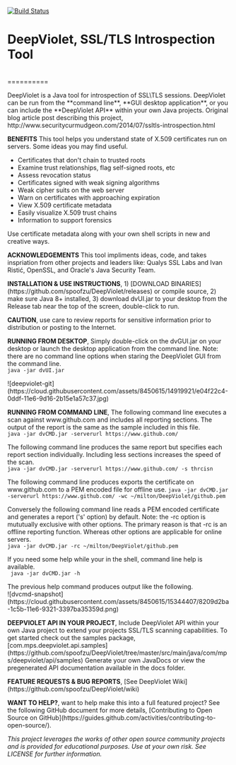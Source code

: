 [![Build Status](https://travis-ci.org/spoofzu/DeepViolet.svg?branch=master)](https://travis-ci.org/spoofzu/DeepViolet)
<p/>

<h1>DeepViolet, SSL/TLS Introspection Tool</h1><br/>
==========
<p/>
DeepViolet is a Java tool for introspection of SSL\TLS sessions.  DeepViolet can be run from the **command line**, **GUI desktop application**, or you can include the **DeepViolet API** within your own Java projects.  Original blog article post describing this project, http://www.securitycurmudgeon.com/2014/07/ssltls-introspection.html<br/>
<p/>
<b>BENEFITS</b>
This tool helps you understand state of X.509 certificates run on servers.  Some ideas you may find useful.
<ul>
<li>Certificates that don't chain to trusted roots</li>
<li>Examine trust relationships, flag self-signed roots, etc</li>
<li>Assess revocation status</li>
<li>Certificates signed with weak signing algorithms</li>
<li>Weak cipher suits on the web server</li>
<li>Warn on certificates with approaching expiration</li>
<li>View X.509 certificate metadata</li>
<li>Easily visualize X.509 trust chains</li>
<li>Information to support forensics</li>
</ul>
<p/>
Use certificate metadata along with your own shell scripts in new and creative ways.
<p/>
<b>ACKNOWLEDGEMENTS</b>
This tool impliments ideas, code, and takes inspriation from other projects and leaders like: Qualys SSL Labs and Ivan Ristić, OpenSSL, and Oracle's Java Security Team. 
</p>
<b>INSTALLATION & USE INSTRUCTIONS</b>, 1) [DOWNLOAD BINARIES](https://github.com/spoofzu/DeepViolet/releases) or compile source, 2) make sure Java 8+ installed, 3) download dvUI.jar to your desktop from the Release tab near the top of the screen, double-click to run.
<p/>
<b>CAUTION</b>, use care to review reports for sensitive information prior to distribution or posting to the Internet.
<p/>
<b>RUNNING FROM DESKTOP</b>, Simply double-click on the dvGUI.jar on your desktop or launch the desktop application from the command line.  Note: there are no command line options when staring the DeepViolet GUI from the command line.<br/>
<code>java -jar dvUI.jar</code>
<p/>
![deepviolet-git](https://cloud.githubusercontent.com/assets/8450615/14919921/e04f22c4-0ddf-11e6-9d16-2b15e1a57c37.jpg)
<p/>
<b>RUNNING FROM COMMAND LINE</b>, The following command line executes a scan against www.github.com and includes all reporting sections.  The output of the report is the same as the sample included in this file.<br/>
<code>java -jar dvCMD.jar -serverurl https://www.github.com/</code>
<p/>
The following command line produces the same report but specifies each report section individually.  Including less sections increases the speed of the scan.<br/>
<code>java -jar dvCMD.jar -serverurl https://www.github.com/ -s thrcisn</code>
<p/>
The following command line produces exports the certificate on www.github.com to a PEM encoded file for offline use.
<code>java -jar dvCMD.jar -serverurl https://www.github.com/ -wc ~/milton/DeepViolet/github.pem</code><br/>
<p/>
Conversely the following command line reads a PEM encoded certificate and generates a report ('s' option) by default.  Note: the -rc option is mututually exclusive with other options.  The primary reason is that -rc is an offline reporting function.  Whereas other options are applicable for online servers.<br/>
<code>java -jar dvCMD.jar -rc ~/milton/DeepViolet/github.pem</code>
<p/>
If you need some help while your in the shell, command line help is available.<br/>
<code> java -jar dvCMD.jar -h</code>
<p/>
The previous help command produces output like the following.<br/>
![dvcmd-snapshot](https://cloud.githubusercontent.com/assets/8450615/15344407/8209d2ba-1c5b-11e6-9321-3397ba35359d.png)
<p/>
<b>DEEPVIOLET API IN YOUR PROJECT</b>, Include DeepViolet API within your own Java project to extend your projects SSL/TLS scanning capabilities.  To get started check out the samples package, [com.mps.deepviolet.api.samples](https://github.com/spoofzu/DeepViolet/tree/master/src/main/java/com/mps/deepviolet/api/samples)
Generate your own JavaDocs or view the pregenerated API documentation available in the docs folder.  
<p/>
<b>FEATURE REQUESTS & BUG REPORTS</b>, [See DeepViolet Wiki](https://github.com/spoofzu/DeepViolet/wiki)
<p/>
<b>WANT TO HELP?</b>, want to help make this into a full featured project?  See the following GitHub document for more details, [Contributing to Open Source on GitHub](https://guides.github.com/activities/contributing-to-open-source/). 
<p/>
<i>This project leverages the works of other open source community projects and is provided for educational purposes.  Use at your own risk.  See LICENSE for further information.</i>
